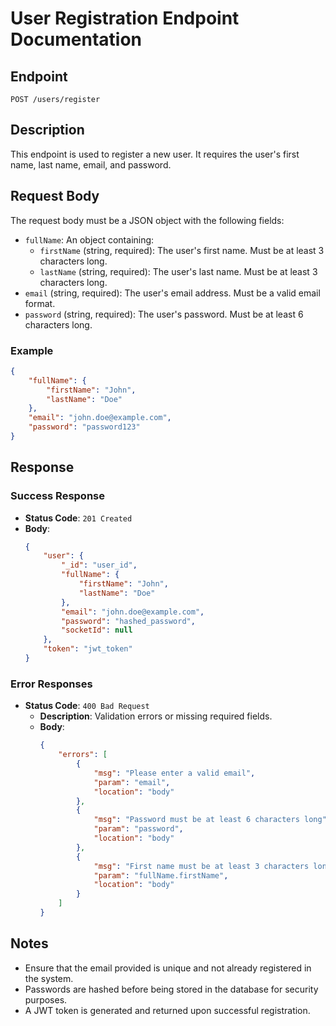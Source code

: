 # User Registration Endpoint Documentation

## Endpoint
`POST /users/register`

## Description
This endpoint is used to register a new user. It requires the user's first name, last name, email, and password.

## Request Body
The request body must be a JSON object with the following fields:

- `fullName`: An object containing:
    - `firstName` (string, required): The user's first name. Must be at least 3 characters long.
    - `lastName` (string, required): The user's last name. Must be at least 3 characters long.
- `email` (string, required): The user's email address. Must be a valid email format.
- `password` (string, required): The user's password. Must be at least 6 characters long.

### Example
```json
{
    "fullName": {
        "firstName": "John",
        "lastName": "Doe"
    },
    "email": "john.doe@example.com",
    "password": "password123"
}
```

## Response

### Success Response
- **Status Code**: `201 Created`
- **Body**:
    ```json
    {
        "user": {
            "_id": "user_id",
            "fullName": {
                "firstName": "John",
                "lastName": "Doe"
            },
            "email": "john.doe@example.com",
            "password": "hashed_password",
            "socketId": null
        },
        "token": "jwt_token"
    }
    ```

### Error Responses
- **Status Code**: `400 Bad Request`
    - **Description**: Validation errors or missing required fields.
    - **Body**:
        ```json
        {
            "errors": [
                {
                    "msg": "Please enter a valid email",
                    "param": "email",
                    "location": "body"
                },
                {
                    "msg": "Password must be at least 6 characters long",
                    "param": "password",
                    "location": "body"
                },
                {
                    "msg": "First name must be at least 3 characters long",
                    "param": "fullName.firstName",
                    "location": "body"
                }
            ]
        }
        ```

## Notes
- Ensure that the email provided is unique and not already registered in the system.
- Passwords are hashed before being stored in the database for security purposes.
- A JWT token is generated and returned upon successful registration.

